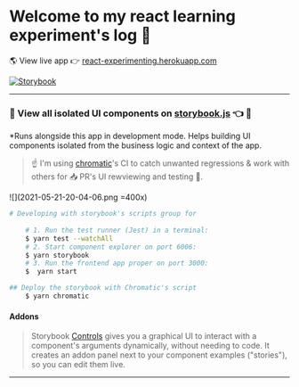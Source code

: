 # Welcome to my react learning experiment's log 📓

 🌎 View live app 👉 [react-experimenting.herokuapp.com](https://react-experimenting.herokuapp.com/)

[![Storybook](https://cdn.jsdelivr.net/gh/storybookjs/brand@master/badge/badge-storybook.svg)](https://master--60a5dae198415900393e5c23.chromatic.com/)

---

### 🔭 View all isolated UI components on [storybook.js](https://master--60a5dae198415900393e5c23.chromatic.com/) 👈 👀

*Runs alongside this app in development mode. Helps building UI components isolated from the business logic and context of the app.

> ☝️ I'm using [chromatic](https://www.chromatic.com/library?appId=60a5dae198415900393e5c23&branch=master)'s CI to catch unwanted regressions & work with others for 📥 PR's UI rewviewing and testing 🚧.

![](2021-05-21-20-04-06.png =400x)

```zsh
# Developing with storybook's scripts group for 
    
    # 1. Run the test runner (Jest) in a terminal:
    $ yarn test --watchAll
    # 2. Start component explorer on port 6006:
    $ yarn storybook
    # 3. Run the frontend app proper on port 3000:
    $  yarn start

## Deploy the storybook with Chromatic's script
    $ yarn chromatic
```

#### Addons

> Storybook [Controls](https://storybook.js.org/docs/react/essentials/controls)  gives you a graphical UI to interact with a component's arguments dynamically, without needing to code. It creates an addon panel next to your component examples ("stories"), so you can edit them live.

---
